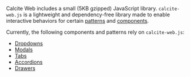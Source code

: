 Calcite Web includes a small (5KB gzipped) JavaScript library. `calcite-web.js` is a lightweight and dependency-free library made to enable interactive behaviors for certain [patterns](../patterns/) and [components](../components).

Currently, the following components and patterns rely on `calcite-web.js`:

- [Dropdowns](../components/#dropdowns)
- [Modals](../patterns/#modals)
- [Tabs](../patterns/#tabs)
- [Accordions](../patterns/#accordions)
- [Drawers](../patterns/#drawers)